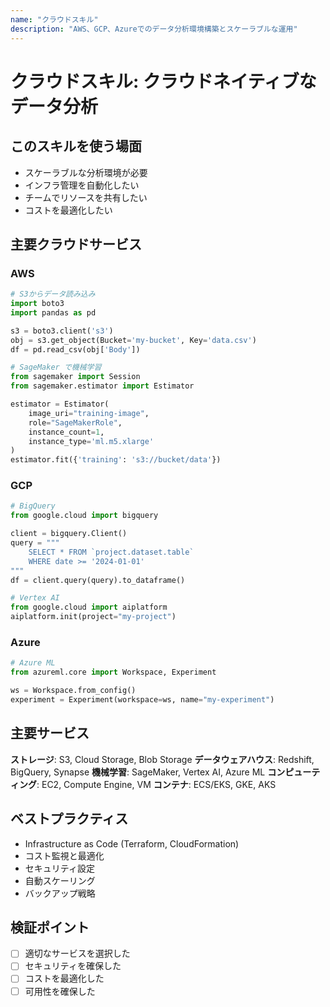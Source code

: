 ```yaml
---
name: "クラウドスキル"
description: "AWS、GCP、Azureでのデータ分析環境構築とスケーラブルな運用"
---
```


# クラウドスキル: クラウドネイティブなデータ分析

## このスキルを使う場面

- スケーラブルな分析環境が必要
- インフラ管理を自動化したい
- チームでリソースを共有したい
- コストを最適化したい

## 主要クラウドサービス

### AWS

```python
# S3からデータ読み込み
import boto3
import pandas as pd

s3 = boto3.client('s3')
obj = s3.get_object(Bucket='my-bucket', Key='data.csv')
df = pd.read_csv(obj['Body'])

# SageMaker で機械学習
from sagemaker import Session
from sagemaker.estimator import Estimator

estimator = Estimator(
    image_uri="training-image",
    role="SageMakerRole",
    instance_count=1,
    instance_type='ml.m5.xlarge'
)
estimator.fit({'training': 's3://bucket/data'})
```


### GCP

```python
# BigQuery
from google.cloud import bigquery

client = bigquery.Client()
query = """
    SELECT * FROM `project.dataset.table`
    WHERE date >= '2024-01-01'
"""
df = client.query(query).to_dataframe()

# Vertex AI
from google.cloud import aiplatform
aiplatform.init(project="my-project")
```


### Azure

```python
# Azure ML
from azureml.core import Workspace, Experiment

ws = Workspace.from_config()
experiment = Experiment(workspace=ws, name="my-experiment")
```


## 主要サービス

**ストレージ**: S3, Cloud Storage, Blob Storage
**データウェアハウス**: Redshift, BigQuery, Synapse
**機械学習**: SageMaker, Vertex AI, Azure ML
**コンピューティング**: EC2, Compute Engine, VM
**コンテナ**: ECS/EKS, GKE, AKS

## ベストプラクティス

- Infrastructure as Code (Terraform, CloudFormation)
- コスト監視と最適化
- セキュリティ設定
- 自動スケーリング
- バックアップ戦略

## 検証ポイント

- [ ] 適切なサービスを選択した
- [ ] セキュリティを確保した
- [ ] コストを最適化した
- [ ] 可用性を確保した
